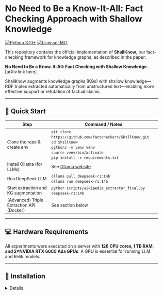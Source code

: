 # No Need to Be a Know-It-All: Fact Checking Approach with Shallow Knowledge

[![Python 3.10+](https://img.shields.io/badge/python-3.10+-blue.svg)](https://www.python.org)
[![License: MIT](https://img.shields.io/badge/License-MIT-yellow.svg)](LICENSE)

This repository contains the official implementation of **ShallKnow**, our fact-checking framework for knowledge graphs, as described in the paper:

**No Need to Be a Know-It-All: Fact Checking with Shallow Knowledge.** [arXiv link here]

ShallKnow augments knowledge graphs (KGs) with shallow knowledge—RDF triples extracted automatically from unstructured text—enabling more effective support or refutation of factual claims.

---

## 🚀 Quick Start

| **Step**                                | **Command / Notes**                                          |
|------------------------------------------|--------------------------------------------------------------|
| Clone the repo & create env              | `git clone https://github.com/factcheckerr/ShallKnow.git`<br>`cd ShallKnow`<br>`python3 -m venv venv`<br>`source venv/bin/activate`<br>`pip install -r requirements.txt` |
| Install Ollama (for LLMs)                | See [Ollama website](https://ollama.com/download)            |
| Run DeepSeek LLM                         | `ollama pull deepseek-r1:14b`<br>`ollama run deepseek-r1:14b`|
| Start extraction and KG augmentation     | `python scripts/wikipedia_extractor_final.py deepseek-r1:14b`|
| (Advanced) Triple Extraction API (Docker)| See section below                                            |

---

## 💻 Hardware Requirements

All experiments were executed on a server with **128 CPU cores, 1 TB RAM, and 2×NVIDIA RTX 6000 Ada GPUs**. A GPU is essential for running LLM and Relik models.

---

## 🔧 Installation

<details id="__DETAIL_0__"/>

---

## 🧪 Running Experiments

### 1. Start LLM (DeepSeek) with Ollama

- [Install Ollama](https://ollama.com/download) if not yet done.
- Pull and run the DeepSeek model:

```bash
ollama pull deepseek-r1:14b
ollama run deepseek-r1:14b
```

### 2. Run Main Extraction

Once the LLM is running, start the extraction:

```bash
python scripts/wikipedia_extractor_final.py deepseek-r1:14b
```

---

## 🔄 Triple Extraction API (Optional - Advanced)

To extract new triples from unstructured text via API:

```bash
cd TripleExtraction
sudo docker compose up
```

Then, run DeepSeek inside the Ollama container:
```bash
sudo docker ps  # Find the container ID for Ollama
sudo docker exec -it <container_id> bash
```

Point your extraction script to the API endpoint (`extract_triples.py`, default `http://localhost:5000/extract`):

```bash
python scripts/extract_triples.py
```
**Example output:**  
![Overview](utils/triples_extraction.png)

---

## 📊 Example Output

Here’s a snapshot of the top properties in our extracted triples (trimmed):

| Property         | Count    |
|------------------|----------|
| wdt:P17          | 21,143   |
| wdt:P276         | 8,028    |
| P-Located_in     | 1,407    |
| P-Nationality    | 844      |

(see `/analysis` for full CSVs and charts for your own datasets)

---

## 📚 Additional Resources

### Datasets

All datasets and benchmark splits are described in [this Zenodo record](https://zenodo.org/records/15390036).

### Supporting Tools

- [KnowledgeStream](https://github.com/saschaTrippel/knowledgestream): Path-based scoring for RDF triples.
- [FAVEL](https://github.com/dice-group/favel): Fact-checking evaluation.
- [GERBIL](https://gerbil-kbc.aksw.org/gerbil/config): Standardized KG benchmarking.

---

## 📜 Citation

Tobe added later

```bibtex

```

---

## 🤝 Contributing and Support

We welcome pull requests and issue reports! For questions and collaboration, please [open an issue](https://github.com/factcheckerr/ShallKnow/issues) or email us.








